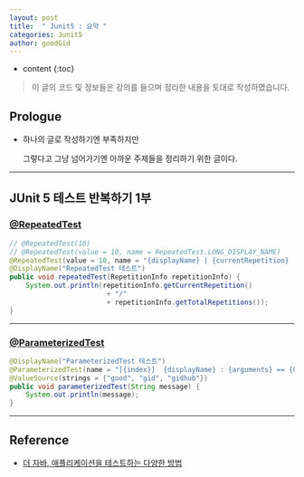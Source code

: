 ```yaml
---
layout: post
title:  " Junit5 : 요약 "
categories: Junit5
author: goodGid
---
```

* content
{:toc}

> 이 글의 코드 및 정보들은 강의를 들으며 정리한 내용을 토대로 작성하였습니다.

## Prologue

* 하나의 글로 작성하기엔 부족하지만 

  그렇다고 그냥 넘어가기엔 아까운 주제들을 정리하기 위한 글이다.





---

## JUnit 5 테스트 반복하기 1부

### [@RepeatedTest](https://www.baeldung.com/junit-5-repeated-test)

``` java
// @RepeatedTest(10)
// @RepeatedTest(value = 10, name = RepeatedTest.LONG_DISPLAY_NAME)
@RepeatedTest(value = 10, name = "{displayName} | {currentRepetition} | {totalRepetitions}")
@DisplayName("RepeatedTest 테스트")
public void repeatedTest(RepetitionInfo repetitionInfo) {
    System.out.println(repetitionInfo.getCurrentRepetition() 
                        + "/"
                        + repetitionInfo.getTotalRepetitions());
}
```

---

### [@ParameterizedTest](https://www.baeldung.com/parameterized-tests-junit-5)

``` java
@DisplayName("ParameterizedTest 테스트")
@ParameterizedTest(name = "[{index}]  {displayName} : {arguments} == {0}")
@ValueSource(strings = {"good", "gid", "gidhub"})
public void parameterizedTest(String message) {
    System.out.println(message);
}
```


---

## Reference

* [더 자바, 애플리케이션을 테스트하는 다양한 방법](https://www.inflearn.com/course/the-java-application-test)
